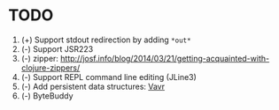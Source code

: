 # TODO

1. (+) Support stdout redirection by adding `*out*`
1. (-) Support JSR223
1. (-) zipper: http://josf.info/blog/2014/03/21/getting-acquainted-with-clojure-zippers/
1. (-) Support REPL command line editing (JLine3)
1. (-) Add persistent data structures: [Vavr](https://github.com/vavr-io/vavr)
1. (-) ByteBuddy
